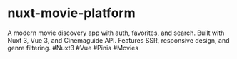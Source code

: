 # nuxt-movie-platform
A modern movie discovery app with auth, favorites, and search. Built with Nuxt 3, Vue 3, and Cinemaguide API. Features SSR, responsive design, and genre filtering.  #Nuxt3 #Vue #Pinia #Movies
